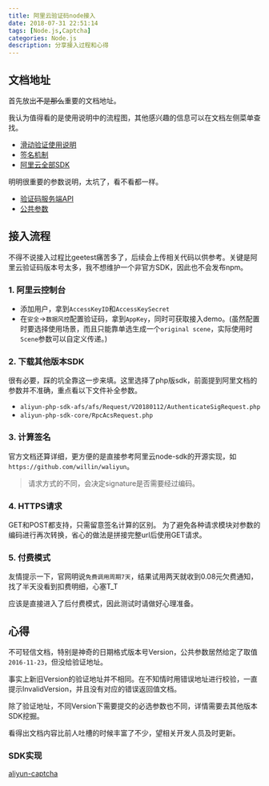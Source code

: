 ```yaml
---
title: 阿里云验证码node接入
date: 2018-07-31 22:51:14
tags: [Node.js,Captcha]
categories: Node.js
description: 分享接入过程和心得
---
```


## 文档地址
首先放出~~不是那么~~重要的文档地址。

我认为值得看的是使用说明中的流程图，其他感兴趣的信息可以在文档左侧菜单查找。
- [滑动验证使用说明](https://help.aliyun.com/document_detail/66306.html)
- [签名机制](https://help.aliyun.com/document_detail/66349.html)
- [阿里云全部SDK](https://develop.aliyun.com/tools/sdk)

明明很重要的参数说明，太坑了，看不看都一样。
- [验证码服务端API](https://help.aliyun.com/document_detail/66340.html)
- [公共参数](https://help.aliyun.com/document_detail/66348.html)

## 接入流程
不得不说接入过程比geetest痛苦多了，后续会上传相关代码以供参考。关键是阿里云验证码版本号太多，我不想维护一个非官方SDK，因此也不会发布npm。

### 1. 阿里云控制台
- 添加用户，拿到`AccessKeyID`和`AccessKeySecret`
- 在`安全`->`数据风控`配置验证码，拿到`AppKey`，同时可获取接入demo。(虽然配置时要选择使用场景，而且只能靠单选生成一个`original scene`，实际使用时`Scene`参数可以自定义传递。)

### 2. 下载其他版本SDK
很有必要，踩的坑全靠这一步来填。这里选择了php版sdk，前面提到阿里文档的参数并不准确，重点看以下文件补全参数。
- `aliyun-php-sdk-afs/afs/Request/V20180112/AuthenticateSigRequest.php`
- `aliyun-php-sdk-core/RpcAcsRequest.php`

### 3. 计算签名
官方文档还算详细，更方便的是直接参考阿里云node-sdk的开源实现，如`https://github.com/willin/waliyun`。
> 请求方式的不同，会决定signature是否需要经过编码。

### 4. HTTPS请求
GET和POST都支持，只需留意签名计算的区别。
为了避免各种请求模块对参数的编码进行再次转换，省心的做法是拼接完整url后使用GET请求。

### 5. 付费模式
友情提示一下，官网明说`免费调用周期7天`，结果试用两天就收到0.08元欠费通知，找了半天没看到扣费明细，心塞T_T

应该是直接进入了后付费模式，因此测试时请做好心理准备。

## 心得

不可轻信文档，特别是神奇的日期格式版本号Version，公共参数居然给定了取值`2016-11-23`，但没给验证地址。

事实上新旧Version的验证地址并不相同。在不知情时用错误地址进行校验，一直提示InvalidVersion，并且没有对应的错误返回值文档。

除了验证地址，不同Version下需要提交的必选参数也不同，详情需要去其他版本SDK挖掘。

看得出文档内容比前人吐槽的时候丰富了不少，望相关开发人员及时更新。

### SDK实现

[aliyun-captcha](https://github.com/Claude-Ray/aliyun-captcha)